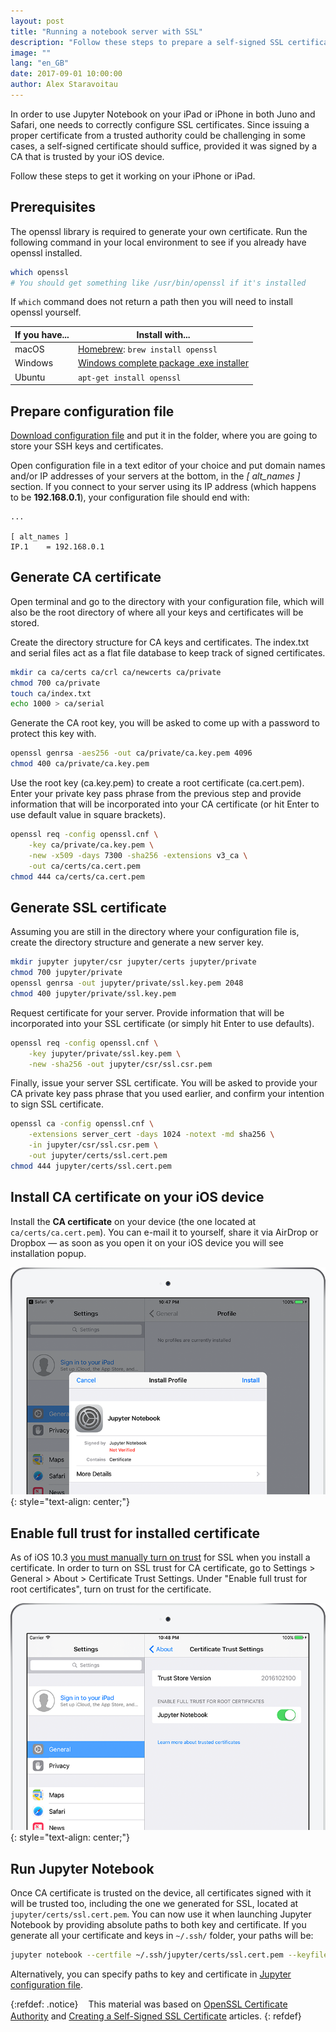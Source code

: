 ```yaml
---
layout: post
title: "Running a notebook server with SSL"
description: "Follow these steps to prepare a self-signed SSL certificate for accessing Jupyter Notebook server from your iPhone or iPad."
image: ""
lang: "en_GB"
date: 2017-09-01 10:00:00
author: Alex Staravoitau
---
```


In order to use Jupyter Notebook on your iPad or iPhone in both Juno and Safari, one needs to correctly configure SSL certificates. Since issuing a proper certificate from a trusted authority could be challenging in some cases, a self-signed certificate should suffice, provided it was signed by a CA that is trusted by your iOS device. 

Follow these steps to get it working on your iPhone or iPad.<!--more-->

## Prerequisites

The openssl library is required to generate your own certificate. Run the following command in your local environment to see if you already have openssl installed.

```bash
which openssl
# You should get something like /usr/bin/openssl if it's installed
```

If `which` command does not return a path then you will need to install openssl yourself.

| If you have... | Install with... |
| -------------- | --------------- |
| macOS          | [Homebrew](http://mxcl.github.com/homebrew/): `brew install openssl` |
| Windows        | [Windows complete package .exe installer](http://gnuwin32.sourceforge.net/packages/openssl.htm) |
| Ubuntu         | `apt-get install openssl` |

## Prepare configuration file

[Download configuration file](/images/openssl.cnf) and put it in the folder, where you are going to store your SSH keys and certificates. 

Open configuration file in a text editor of your choice and put domain names and/or IP addresses of your servers at the bottom, in the *[ alt_names ]* section. If you connect to your server using its IP address (which happens to be **192.168.0.1**), your configuration file should end with:

```
...

[ alt_names ]
IP.1 	= 192.168.0.1
```

## Generate CA certificate

Open terminal and go to the directory with your configuration file, which will also be the root directory of where all your keys and certificates will be stored.

Create the directory structure for CA keys and certificates. The index.txt and serial files act as a flat file database to keep track of signed certificates.

```bash
mkdir ca ca/certs ca/crl ca/newcerts ca/private
chmod 700 ca/private
touch ca/index.txt
echo 1000 > ca/serial
```

Generate the CA root key, you will be asked to come up with a password to protect this key with.

```bash
openssl genrsa -aes256 -out ca/private/ca.key.pem 4096
chmod 400 ca/private/ca.key.pem
```

Use the root key (ca.key.pem) to create a root certificate (ca.cert.pem). Enter your private key pass phrase from the previous step and provide information that will be incorporated into your CA certificate (or hit Enter to use default value in square brackets).

```bash
openssl req -config openssl.cnf \
    -key ca/private/ca.key.pem \
    -new -x509 -days 7300 -sha256 -extensions v3_ca \
    -out ca/certs/ca.cert.pem
chmod 444 ca/certs/ca.cert.pem
```

## Generate SSL certificate

Assuming you are still in the directory where your configuration file is, create the directory structure and generate a new server key.

```bash
mkdir jupyter jupyter/csr jupyter/certs jupyter/private
chmod 700 jupyter/private
openssl genrsa -out jupyter/private/ssl.key.pem 2048
chmod 400 jupyter/private/ssl.key.pem
```

Request certificate for your server. Provide information that will be incorporated into your SSL certificate (or simply hit Enter to use defaults).

```bash
openssl req -config openssl.cnf \
    -key jupyter/private/ssl.key.pem \
    -new -sha256 -out jupyter/csr/ssl.csr.pem
```

Finally, issue your server SSL certificate. You will be asked to provide your CA private key pass phrase that you used earlier, and confirm your intention to sign SSL certificate.

```bash
openssl ca -config openssl.cnf \
    -extensions server_cert -days 1024 -notext -md sha256 \
    -in jupyter/csr/ssl.csr.pem \
    -out jupyter/certs/ssl.cert.pem
chmod 444 jupyter/certs/ssl.cert.pem
```

## Install CA certificate on your iOS device

Install the **CA certificate** on your device (the one located at `ca/certs/ca.cert.pem`). You can e-mail it to yourself, share it via AirDrop or Dropbox — as soon as you open it on your iOS device you will see installation popup.

![iOS certificate installation](/images/blog/install_cert_s.png)
{: style="text-align: center;"}

## Enable full trust for installed certificate

As of iOS 10.3 [you must manually turn on trust](https://support.apple.com/en-gb/HT204477) for SSL when you install a certificate. In order to turn on SSL trust for CA certificate, go to Settings > General > About > Certificate Trust Settings. Under "Enable full trust for root certificates", turn on trust for the certificate.

![iOS certificate installation](/images/blog/enable_cert_s.png)
{: style="text-align: center;"}

## Run Jupyter Notebook

Once CA certificate is trusted on the device, all certificates signed with it will be trusted too, including the one we generated for SSL, located at `jupyter/certs/ssl.cert.pem`. You can now use it when launching Jupyter Notebook by providing absolute paths to both key and certificate. If you generate all your certificate and keys in `~/.ssh/` folder, your paths will be:

```bash
jupyter notebook --certfile ~/.ssh/jupyter/certs/ssl.cert.pem --keyfile ~/.ssh/jupyter/private/ssl.key.pem
```

Alternatively, you can specify paths to key and certificate in [Jupyter configuration file](http://jupyter-notebook.readthedocs.io/en/latest/public_server.html#running-a-public-notebook-server).

{:refdef: .notice}
<i class="fa fa-info-circle fa-2x" aria-hidden="true" style="color: #CCCCCC; vertical-align: middle;"></i><span style="display:inline-block; width: 8px;"></span> <span>This material was based on [OpenSSL Certificate Authority](https://jamielinux.com/docs/openssl-certificate-authority/) and [Creating a Self-Signed SSL Certificate](https://devcenter.heroku.com/articles/ssl-certificate-self) articles.</span>
{: refdef}
